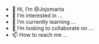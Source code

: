 - 👋 Hi, I’m @Jojomarta 
- 👀 I’m interested in ...
- 🌱 I’m currently learning ...
- 💞️ I’m looking to collaborate on ...
- 📫 How to reach me ...

<!---
Jojomarta/Jojomarta is a ✨ special ✨ repository because its `README.md` (this file) appears on your GitHub profile.
You can click the Preview link to take a look at your changes.
--->

